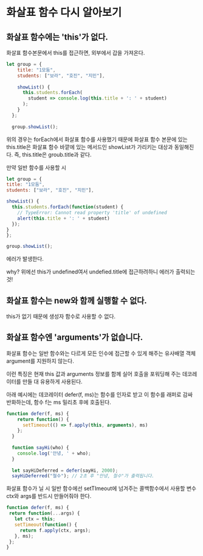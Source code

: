 # 화살표 함수 다시 알아보기 
## 화살표 함수에는 'this'가 없다. 
화살표 함수본문에서 this를 접근하면, 외부에서 갑을 가져온다. 


``` jsx
let group = {
    title: "1모둠",
    students: ["보라", "호진", "지민"],
  
    showList() {
      this.students.forEach(
        student => console.log(this.title + ': ' + student)
      );
    }
  };
  
  group.showList();
  ```

  위의 경우는 forEach에서 화살표 함수를 사용했기 때문에 화살표 함수 본문에 있는 this.title은 화살표 함수 바깥에 있는 메서드인 showList가 가리키는 대상과 동일해진다. 즉, this.title은 groub.title과 같다. 

  만약 일반 함수를 사용할 시
  ``` jsx
  let group = {
  title: "1모둠",
  students: ["보라", "호진", "지민"],

  showList() {
    this.students.forEach(function(student) {
      // TypeError: Cannot read property 'title' of undefined
      alert(this.title + ': ' + student)
    });
  }
};

group.showList();
``` 
에러가 발생한다.

why?
위에선 this가 undefined여서 undefied.title에 접근하려하니 에러가 출력되는 것!


## 화살표 함수는 new와 함께 실행할 수 없다. 
this가 없기 때문에 생성자 함수로 사용할 수 없다.


## 화살표 함수엔 'arguments'가 없습니다. 
화살표 함수는 일반 함수와는 다르게 모든 인수에 접근할 수 있게 해주는 유사배열 객체 argument를 지원하지 않는다. 

이런 특징은 현재 this 값과 arguments 정보를 함께 실어 호출을 포워딩해 주는 데코레이터를 만들 대 유용하게 사용된다. 

아래 예시에는 데코레이터 defer(f, ms)는 함수를 인자로 받고 이 함수를 래퍼로 감싸 반화하는데, 함수 f는 ms 밀리초 후에 호출된다. 

```jsx
function defer(f, ms) {
    return function() {
      setTimeout(() => f.apply(this, arguments), ms)
    };
  }
  
  function sayHi(who) {
    console.log('안녕, ' + who);
  }
  
  let sayHiDeferred = defer(sayHi, 2000);
  sayHiDeferred("철수"); // 2초 후 "안녕, 철수"가 출력됩니다.
  ```
 화살표 함수가 닐 시 일반 함수에선 setTImeout에 넘겨주는 콜백함수에서 사용할 변수 ctx와 args를 반드시 만들어줘야 한다. 

 ``` jsx
 function defer(f, ms) {
  return function(...args) {
    let ctx = this;
    setTimeout(function() {
      return f.apply(ctx, args);
    }, ms);
  };
}
```

